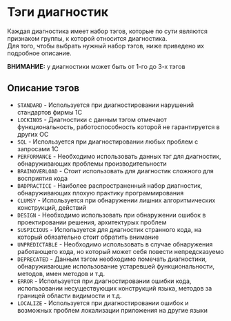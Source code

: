 # Тэги диагностик

Каждая диагностика имеет набор тэгов, которые по сути являются признаком группы, к которой относится диагностика.  
Для того, чтобы выбрать нужный набор тэгов, ниже приведено их подробное описание.

**ВНИМАНИЕ:** у диагностики может быть от 1-го до 3-х тэгов

## Описание тэгов

- `STANDARD` - Используется при диагностировании нарушений стандартов фирмы 1С
- `LOCKINOS` - Диагностики с данным тэгом отмечают функциональность, работоспособность которой не гарантируется в других ОС
- `SQL` - Используется при диагностировании любых проблем с запросами 1С
- `PERFORMANCE` - Необходимо использовать данных тэг для диагностик, обнаруживающих проблемы производительности
- `BRAINOVERLOAD` - Стоит использовать для диагностик сложного для восприятия кода
- `BADPRACTICE` - Наиболее распространенный набор диагностик, обнаруживающих плохую практику программирования
- `CLUMSY` - Используется при обнаружении лишних алгоритмических конструкций, действий
- `DESIGN` - Необходимо использовать при обнаружении ошибок в проектировании решения, архитектурых проблем
- `SUSPICIOUS` - Используется для диагностик странного кода, на который обязательно стоит обратить внимание
- `UNPREDICTABLE` - Необходимо использовать в случае обнаружения работающего кода, но который может себя повести непредсказуемо
- `DEPRECATED` - Данным тэгом необходимо помечать диагностики, обнаруживающие использование устаревшей функциональности, методов, имен методов и т.д.
- `ERROR` - Используется при диагностировании ошибки кода, использовании несуществующих конструкций языка, методов за границей области видимости и т.д.
- `LOCALIZE` - Используется при диагностировании ошибок и возможных проблем локализации приложения на другие языки
